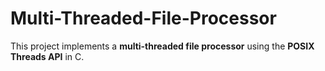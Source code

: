 # Multi-Threaded-File-Processor
This project implements a **multi-threaded file processor** using the **POSIX Threads API** in C.
